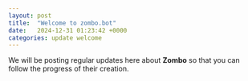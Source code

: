 ```yaml
---
layout: post
title:  "Welcome to zombo.bot"
date:   2024-12-31 01:23:42 +0000
categories: update welcome
---
```


We will be posting regular updates here about __Zombo__ so that you can follow the progress of their creation.
